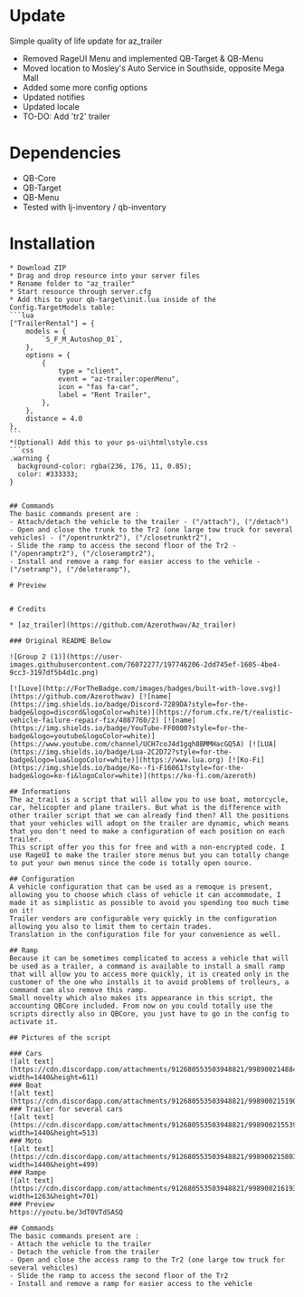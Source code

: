 # Update

Simple quality of life update for az_trailer

* Removed RageUI Menu and implemented QB-Target & QB-Menu
* Moved location to Mosley's Auto Service in Southside, opposite Mega Mall
* Added some more config options
* Updated notifies
* Updated locale
* TO-DO: Add 'tr2' trailer

# Dependencies
* QB-Core
* QB-Target
* QB-Menu
* Tested with lj-inventory / qb-inventory

# Installation
    * Download ZIP
    * Drag and drop resource into your server files
    * Rename folder to "az_trailer"
    * Start resource through server.cfg
    * Add this to your qb-target\init.lua inside of the Config.TargetModels table:
    ```lua
    ["TrailerRental"] = {
    	models = {
    		`S_F_M_Autoshop_01`,
    	},
    	options = {
    		{
    			type = "client",
    			event = "az-trailer:openMenu",
    			icon = "fas fa-car",
    			label = "Rent Trailer",
    		},
    	},
    	distance = 4.0
	},
    ```
    *(Optional) Add this to your ps-ui\html\style.css
    ```css
    .warning {
      background-color: rgba(236, 176, 11, 0.85);
      color: #333333;
    }
```

## Commands
The basic commands present are :
- Attach/detach the vehicle to the trailer - ("/attach"), ("/detach")
- Open and close the trunk to the Tr2 (one large tow truck for several vehicles) - ("/opentrunktr2"), ("/closetrunktr2"), 
- Slide the ramp to access the second floor of the Tr2 - ("/openramptr2"), ("/closeramptr2"), 
- Install and remove a ramp for easier access to the vehicle - ("/setramp"), ("/deleteramp"), 

# Preview


# Credits

* [az_trailer](https://github.com/Azerothwav/Az_trailer)

### Original README Below

![Group 2 (1)](https://user-images.githubusercontent.com/76072277/197746206-2dd745ef-1605-4be4-9cc3-3197df5b4d1c.png)

[![Love](http://ForTheBadge.com/images/badges/built-with-love.svg)](https://github.com/Azerothwav) [![name](https://img.shields.io/badge/Discord-7289DA?style=for-the-badge&logo=discord&logoColor=white)](https://forum.cfx.re/t/realistic-vehicle-failure-repair-fix/4887760/2) [![name](https://img.shields.io/badge/YouTube-FF0000?style=for-the-badge&logo=youtube&logoColor=white)](https://www.youtube.com/channel/UCH7coJ4d1gqh8BMMHacGQ5A) [![LUA](https://img.shields.io/badge/Lua-2C2D72?style=for-the-badge&logo=lua&logoColor=white)](https://www.lua.org) [![Ko-Fi](https://img.shields.io/badge/Ko--fi-F16061?style=for-the-badge&logo=ko-fi&logoColor=white)](https://ko-fi.com/azeroth)

## Informations
The az_trail is a script that will allow you to use boat, motorcycle, car, helicopter and plane trailers. But what is the difference with other trailer script that we can already find then? All the positions that your vehicles will adopt on the trailer are dynamic, which means that you don't need to make a configuration of each position on each trailer. 
This script offer you this for free and with a non-encrypted code. I use RageUI to make the trailer store menus but you can totally change to put your own menus since the code is totally open source.

## Configuration
A vehicle configuration that can be used as a remoque is present, allowing you to choose which class of vehicle it can accommodate, I made it as simplistic as possible to avoid you spending too much time on it!
Trailer vendors are configurable very quickly in the configuration allowing you also to limit them to certain trades.
Translation in the configuration file for your convenience as well.

## Ramp
Because it can be sometimes complicated to access a vehicle that will be used as a trailer, a command is available to install a small ramp that will allow you to access more quickly, it is created only in the customer of the one who installs it to avoid problems of trolleurs, a command can also remove this ramp.
Small novelty which also makes its appearance in this script, the accounting QBCore included. From now on you could totally use the scripts directly also in QBCore, you just have to go in the config to activate it.

## Pictures of the script

### Cars
![alt text](https://cdn.discordapp.com/attachments/912680553503948821/998900214884741140/auto.PNG?width=1440&height=611)
### Boat
![alt text](https://cdn.discordapp.com/attachments/912680553503948821/998900215190933555/bateau.PNG)
### Trailer for several cars
![alt text](https://cdn.discordapp.com/attachments/912680553503948821/998900215539044433/bigauto.PNG?width=1440&height=513)
### Moto
![alt text](https://cdn.discordapp.com/attachments/912680553503948821/998900215803293706/moto.PNG?width=1440&height=499)
### Rampe
![alt text](https://cdn.discordapp.com/attachments/912680553503948821/998900216193355817/rampe.PNG?width=1263&height=701)
### Preview
https://youtu.be/3dT0VTdSASQ

## Commands
The basic commands present are :
- Attach the vehicle to the trailer
- Detach the vehicle from the trailer
- Open and close the access ramp to the Tr2 (one large tow truck for several vehicles)
- Slide the ramp to access the second floor of the Tr2
- Install and remove a ramp for easier access to the vehicle